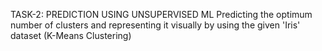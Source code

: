 TASK-2: PREDICTION USING UNSUPERVISED ML
Predicting the optimum number of clusters and representing it visually by using the given 'Iris' dataset
(K-Means Clustering)
